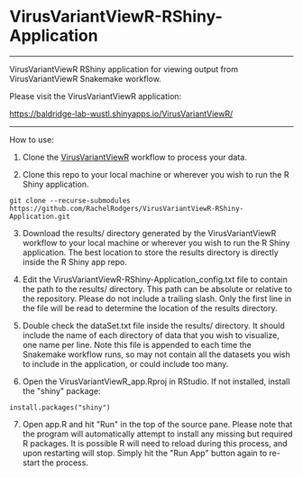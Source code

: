 # VirusVariantViewR-RShiny-Application
------
VirusVariantViewR RShiny application for viewing output from VirusVariantViewR Snakemake workflow.

Please visit the VirusVariantViewR application:

https://baldridge-lab-wustl.shinyapps.io/VirusVariantViewR/

------

How to use:

1. Clone the [VirusVariantViewR](https://github.com/RachelRodgers/VirusVariantViewR) workflow to process your data.

2. Clone this repo to your local machine or wherever you wish to run the R Shiny application.
```
git clone --recurse-submodules https://github.com/RachelRodgers/VirusVariantViewR-RShiny-Application.git
```

3. Download the results/ directory generated by the VirusVariantViewR workflow to your local machine or wherever you wish to run the R Shiny application. The best location to store the results directory is directly inside the R Shiny app repo.

4. Edit the VirusVariantViewR-RShiny-Application_config.txt file to contain the path to the results/ directory.  This path can be absolute or relative to the repository. Please do not include a trailing slash. Only the first line in the file will be read to determine the location of the results directory.

5. Double check the dataSet.txt file inside the results/ directory.  It should include the name of each directory of data that you wish to visualize, one name per line.  Note this file is appended to each time the Snakemake workflow runs, so may not contain all the datasets you wish to include in the application, or could include too many.

6. Open the VirusVariantViewR_app.Rproj in RStudio.  If not installed, install the "shiny" package:
```
install.packages("shiny")
```

7. Open app.R and hit "Run" in the top of the source pane. Please note that the program will automatically attempt to install any missing but required R packages. It is possible R will need to reload during this process, and upon restarting will stop.  Simply hit the "Run App" button again to re-start the process.
